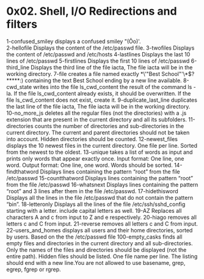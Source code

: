 # 0x02. Shell, I/O Redirections and filters
1-confused_smiley  displays a confused smiley "(Ôo)'.  
2-hellofile Displays the content of the /etc/passwd file.
3-twofiles Displays the content of /etc/passwd and /etc/hosts
4-lastlines Displays the last 10 lines of /etc/passwd
5-firstlines Displays the first 10 lines of /etc/passwd
6-third_line Displays the third line of the file iacta, The file iacta will be in the working directory.
7-file creates a file named exactly \*\\'"Best School"\'\\*$\?\*\*\*\*\*:) containing the text Best School ending by a new line available.
8-cwd_state  writes into the file ls_cwd_content the result of the command ls -la. If the file ls_cwd_content already exists, it should be overwritten. If the file ls_cwd_content does not exist, create it.
9-duplicate_last_line  duplicates the last line of the file iacta, The file iacta will be in the working directory.
10-no_more_js deletes all the regular files (not the directories) with a .js extension that are present in the current directory and all its subfolders.
11-directories counts the number of directories and sub-directories in the current directory. The current and parent directories should not be taken into account. Hidden directories should be counted.
12-newest_files displays the 10 newest files in the current directory. One file per line. Sorted from the newest to the oldest.
13-unique takes a list of words as input and prints only words that appear exactly once. Input format: One line, one word. Output format: One line, one word. Words should be sorted.
14-findthatword Displays lines containing the pattern “root” from the file /etc/passwd
15-countthatword Displays lines containing the pattern “root” from the file /etc/passwd
16-whatsnext Displays lines containing the pattern “root” and 3 lines after them in the file /etc/passwd.
17-hidethisword Displays all the lines in the file /etc/passwd that do not contain the pattern “bin”.
18-letteronly Displays all the lines  of the file /etc/ssh/sshd_config starting with a letter. include capital letters as well.
19-AZ Replaces all characters A and c from input to Z and e respectively.
20-hiago removes all letters c and C from input.
21-reverse removes all letters c and C from input.
22-users_and_homes displays all users and their home directories, sorted by users. Based on the the /etc/passwd file
100-empty_casks finds all empty files and directories in the current directory and all sub-directories. Only the names of the files and directories should be displayed (not the entire path). Hidden files should be listed. One file name per line. The listing should end with a new line.You are not allowed to use basename, grep, egrep, fgrep or rgrep.
